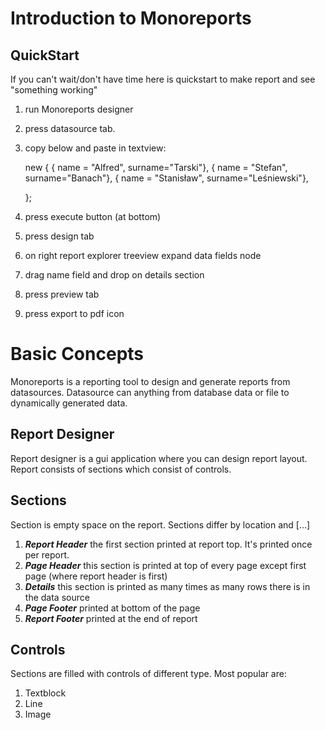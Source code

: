 Introduction to Monoreports
================


QuickStart
----------
If you can't wait/don't have time here is quickstart to make report and see "something working"

1. run Monoreports designer

2. press datasource tab.

3. copy below and paste in textview:

 	new { 
		{ name = "Alfred", surname="Tarski"},
		{ name = "Stefan", surname="Banach"},
		{ name = "Stanisław", surname="Leśniewski"},
	
	};

4. press execute button (at bottom)

5. press design tab

6. on right report explorer treeview expand data fields node

7. drag name field and drop on details section

8. press preview tab

9. press export to pdf icon


Basic Concepts
==============

Monoreports is a reporting tool to design and generate reports from datasources. Datasource can anything from database data or file to dynamically generated data.

Report Designer
---------------
Report designer is a gui application where you can design report layout. Report consists of sections which consist of controls.

Sections
--------

Section is empty space on the report. Sections differ by location and [...]

1. ***Report Header*** the first section printed at report top. It's printed once per report.
2. ***Page Header*** this section is printed at top of every page except first page (where report header is first)
3. ***Details*** this section is printed as many times as many rows there is in the data source
4. ***Page Footer*** printed at bottom of the page
5. ***Report Footer*** printed at the end of report

Controls
--------

Sections are filled with controls of different type. Most popular are:

1. Textblock 
2. Line 
3. Image




